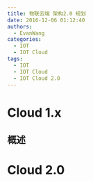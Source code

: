 ```yaml
---
title: 物联云端 架构2.0 规划
date: 2016-12-06 01:12:40
authors:
  - EvanWang
categories:
  - IOT
  - IOT Cloud
tags:
  - IOT
  - IOT Cloud
  - IOT Cloud 2.0
---
```


# Cloud 1.x

## 概述

<!-- more -->

# Cloud 2.0
